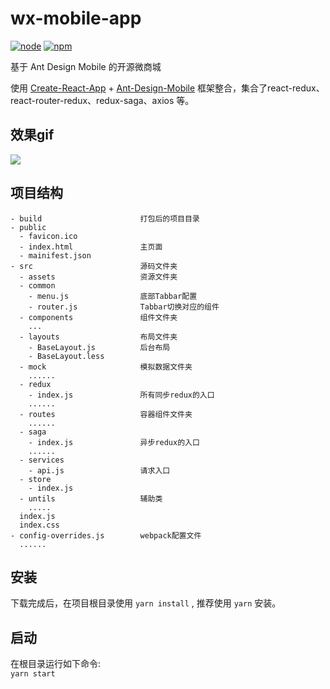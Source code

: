 
# wx-mobile-app

[![node](https://img.shields.io/badge/node-%3E%3D7.9.0-blue.svg)]()
[![npm](https://img.shields.io/badge/npm-%3E%3D4.2.0-green.svg)]()

基于 Ant Design Mobile 的开源微商城  


使用 [Create-React-App](https://github.com/facebook/create-react-app) + [Ant-Design-Mobile](https://github.com/ant-design/ant-design-mobile) 框架整合，集合了react-redux、react-router-redux、redux-saga、axios 等。  


## 效果gif

![](https://github.com/pythonsir/wx-mobile-app/blob/master/screenshot.gif)

## 项目结构

```
- build                      打包后的项目目录
- public
  - favicon.ico
  - index.html               主页面
  - mainifest.json
- src                        源码文件夹
  - assets                   资源文件夹
  - common
    - menu.js                底部Tabbar配置
    - router.js              Tabbar切换对应的组件
  - components               组件文件夹
    ...
  - layouts                  布局文件夹
    - BaseLayout.js          后台布局
    - BaseLayout.less
  - mock                     模拟数据文件夹
    ......
  - redux
    - index.js               所有同步redux的入口
    ......                   
  - routes                   容器组件文件夹
    ......
  - saga                     
    - index.js               异步redux的入口
    ......
  - services
    - api.js                 请求入口
  - store
    - index.js
  - untils                   辅助类
    .....
  index.js
  index.css
- config-overrides.js        webpack配置文件
  ......
```


## 安装
下载完成后，在项目根目录使用 `yarn install` , 推荐使用 `yarn` 安装。
## 启动
在根目录运行如下命令:  
`yarn start`


